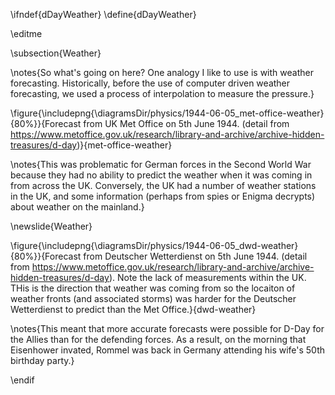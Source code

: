 \ifndef{dDayWeather}
\define{dDayWeather}

\editme

\subsection{Weather}

\notes{So what's going on here? One analogy I like to use is with weather forecasting. Historically, before the use of computer driven weather forecasting, we used a process of interpolation to measure the pressure.}

\figure{\includepng{\diagramsDir/physics/1944-06-05_met-office-weather}{80%}}{Forecast from UK Met Office on 5th June 1944. (detail from <https://www.metoffice.gov.uk/research/library-and-archive/archive-hidden-treasures/d-day>)}{met-office-weather}

\notes{This was problematic for German forces in the Second World War because they had no ability to predict the weather when it was coming in from across the UK. Conversely, the UK had a number of weather stations in the UK, and some information (perhaps from spies or Enigma decrypts) about weather on the mainland.}

\newslide{Weather}

\figure{\includepng{\diagramsDir/physics/1944-06-05_dwd-weather}{80%}}{Forecast from Deutscher Wetterdienst on 5th June 1944. (detail from <https://www.metoffice.gov.uk/research/library-and-archive/archive-hidden-treasures/d-day>). Note the lack of measurements within the UK. THis is the direction that weather was coming from so the locaiton of weather fronts (and associated storms) was harder for the Deutscher Wetterdienst to predict than the Met Office.}{dwd-weather}

\notes{This meant that more accurate forecasts were possible for D-Day for the Allies than for the defending forces. As a result, on the morning that Eisenhower invated, Rommel was back in Germany attending his wife's 50th birthday party.}


\endif
